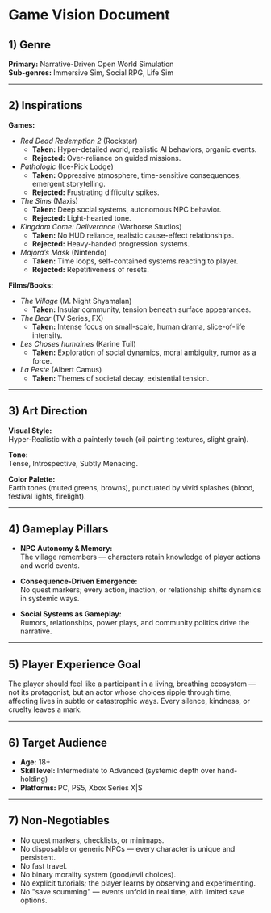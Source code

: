 # Game Vision Document

## 1) Genre  
**Primary:** Narrative-Driven Open World Simulation  
**Sub-genres:** Immersive Sim, Social RPG, Life Sim

---

## 2) Inspirations  

**Games:**  
- *Red Dead Redemption 2* (Rockstar)  
  - **Taken:** Hyper-detailed world, realistic AI behaviors, organic events.  
  - **Rejected:** Over-reliance on guided missions.  
- *Pathologic* (Ice-Pick Lodge)  
  - **Taken:** Oppressive atmosphere, time-sensitive consequences, emergent storytelling.  
  - **Rejected:** Frustrating difficulty spikes.  
- *The Sims* (Maxis)  
  - **Taken:** Deep social systems, autonomous NPC behavior.  
  - **Rejected:** Light-hearted tone.  
- *Kingdom Come: Deliverance* (Warhorse Studios)  
  - **Taken:** No HUD reliance, realistic cause-effect relationships.  
  - **Rejected:** Heavy-handed progression systems.  
- *Majora’s Mask* (Nintendo)  
  - **Taken:** Time loops, self-contained systems reacting to player.  
  - **Rejected:** Repetitiveness of resets.  

**Films/Books:**  
- *The Village* (M. Night Shyamalan)  
  - **Taken:** Insular community, tension beneath surface appearances.  
- *The Bear* (TV Series, FX)  
  - **Taken:** Intense focus on small-scale, human drama, slice-of-life intensity.  
- *Les Choses humaines* (Karine Tuil)  
  - **Taken:** Exploration of social dynamics, moral ambiguity, rumor as a force.  
- *La Peste* (Albert Camus)  
  - **Taken:** Themes of societal decay, existential tension.

---

## 3) Art Direction  

**Visual Style:**  
Hyper-Realistic with a painterly touch (oil painting textures, slight grain).  

**Tone:**  
Tense, Introspective, Subtly Menacing.  

**Color Palette:**  
Earth tones (muted greens, browns), punctuated by vivid splashes (blood, festival lights, firelight).

---

## 4) Gameplay Pillars  

- **NPC Autonomy & Memory:**  
  The village remembers — characters retain knowledge of player actions and world events.  

- **Consequence-Driven Emergence:**  
  No quest markers; every action, inaction, or relationship shifts dynamics in systemic ways.  

- **Social Systems as Gameplay:**  
  Rumors, relationships, power plays, and community politics drive the narrative.

---

## 5) Player Experience Goal  

The player should feel like a participant in a living, breathing ecosystem — not its protagonist, but an actor whose choices ripple through time, affecting lives in subtle or catastrophic ways. Every silence, kindness, or cruelty leaves a mark.

---

## 6) Target Audience  

- **Age:** 18+  
- **Skill level:** Intermediate to Advanced (systemic depth over hand-holding)  
- **Platforms:** PC, PS5, Xbox Series X|S  

---

## 7) Non-Negotiables  

- No quest markers, checklists, or minimaps.  
- No disposable or generic NPCs — every character is unique and persistent.  
- No fast travel.  
- No binary morality system (good/evil choices).  
- No explicit tutorials; the player learns by observing and experimenting.  
- No "save scumming" — events unfold in real time, with limited save options.
